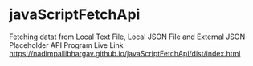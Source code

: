 # javaScriptFetchApi
Fetching datat from Local Text File, Local JSON File and External JSON Placeholder API
Program Live Link https://nadimpallibhargav.github.io/javaScriptFetchApi/dist/index.html
